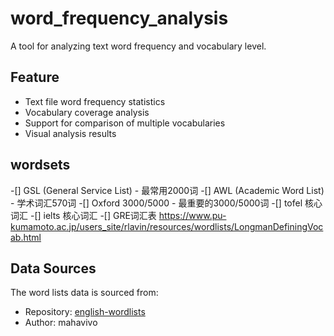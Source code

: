 
# word_frequency_analysis

A tool for analyzing text word frequency and vocabulary level.

## Feature 

- Text file word frequency statistics
- Vocabulary coverage analysis
- Support for comparison of multiple vocabularies
- Visual analysis results


## wordsets
-[] GSL (General Service List) - 最常用2000词
-[] AWL (Academic Word List) - 学术词汇570词
-[] Oxford 3000/5000 - 最重要的3000/5000词
-[] tofel 核心词汇
-[] ielts 核心词汇
-[] GRE词汇表
https://www.pu-kumamoto.ac.jp/users_site/rlavin/resources/wordlists/LongmanDefiningVocab.html


## Data Sources
The word lists data is sourced from:
- Repository: [english-wordlists](https://github.com/mahavivo/english-wordlists)
- Author: mahavivo
